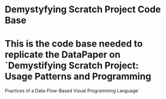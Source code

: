 # Demystyfying Scratch Project Code Base
# This is the code base needed to replicate the DataPaper on `Demystifying Scratch Project: Usage Patterns and Programming
Practices of a Data-Flow-Based Visual Programming Language`

